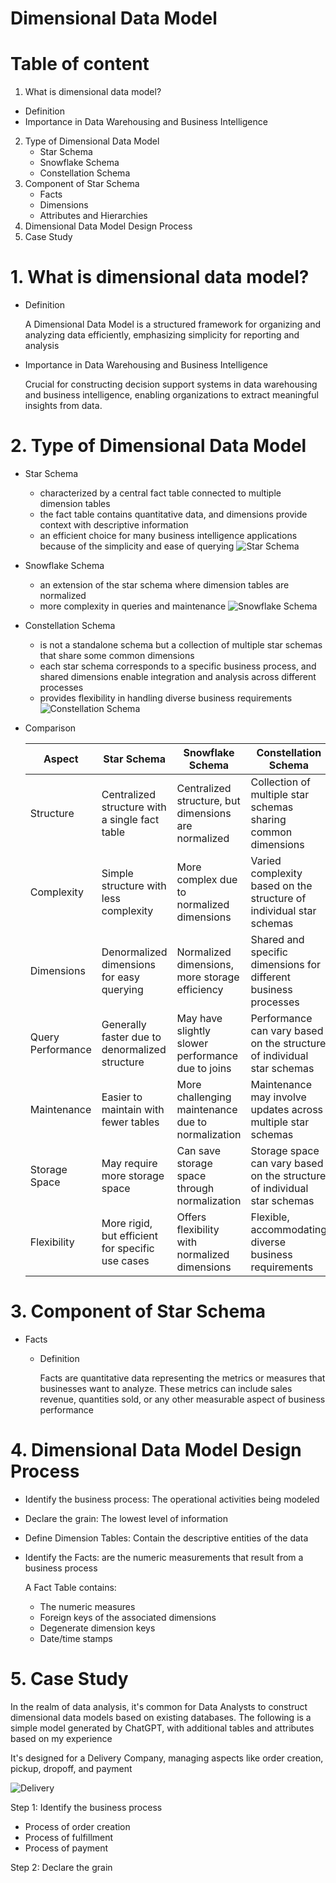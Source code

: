 # Dimensional Data Model

# Table of content 
1.  What is dimensional data model?
   - Definition
   - Importance in Data Warehousing and Business Intelligence
2. Type of Dimensional Data Model
   - Star Schema
   - Snowflake Schema
   - Constellation Schema
3. Component of Star Schema 
   - Facts
   - Dimensions
   - Attributes and Hierarchies
4. Dimensional Data Model Design Process
5. Case Study 


# 1. What is dimensional data model?
- Definition
  
  A Dimensional Data Model is a structured framework for organizing and analyzing data efficiently, emphasizing simplicity for reporting and analysis
- Importance in Data Warehousing and Business Intelligence
  
  Crucial for constructing decision support systems in data warehousing and business intelligence, enabling organizations to extract meaningful insights from data.
# 2. Type of Dimensional Data Model
  - Star Schema
    + characterized by a central fact table connected to multiple dimension tables
    + the fact table contains quantitative data, and dimensions provide context with descriptive information
    + an efficient choice for many business intelligence applications because of the simplicity and ease of querying
      ![Star Schema](images/star_schema.png)
  - Snowflake Schema
    + an extension of the star schema where dimension tables are normalized
    + more complexity in queries and maintenance
      ![Snowflake Schema](images/snowflake_schema.png)
  - Constellation Schema
    + is not a standalone schema but a collection of multiple star schemas that share some common dimensions
    + each star schema corresponds to a specific business process, and shared dimensions enable integration and analysis across different processes
    + provides flexibility in handling diverse business requirements
      ![Constellation Schema](images/constellation_schema.jpg)
  - Comparison
    
      | Aspect | Star Schema | Snowflake Schema | Constellation Schema |
      | -------- | -------- | -------- | ---------| 
      | Structure | Centralized structure with a single fact table | Centralized structure, but dimensions are normalized | Collection of multiple star schemas sharing common dimensions|
      | Complexity | Simple structure with less complexity | More complex due to normalized dimensions | Varied complexity based on the structure of individual star schemas|
      |Dimensions|Denormalized dimensions for easy querying|Normalized dimensions, more storage efficiency|Shared and specific dimensions for different business processes|
      |Query Performance|Generally faster due to denormalized structure|May have slightly slower performance due to joins|Performance can vary based on the structure of individual star schemas|
      |Maintenance|Easier to maintain with fewer tables|More challenging maintenance due to normalization|Maintenance may involve updates across multiple star schemas|
      |Storage Space|May require more storage space|Can save storage space through normalization|Storage space can vary based on the structure of individual star schemas|
      |Flexibility|More rigid, but efficient for specific use cases|Offers flexibility with normalized dimensions|Flexible, accommodating diverse business requirements|
# 3. Component of Star Schema
   - Facts
     + Definition

       Facts are quantitative data representing the metrics or measures that businesses want to analyze. These metrics can include sales revenue, quantities sold, or any other measurable aspect of business performance
# 4. Dimensional Data Model Design Process
- Identify the business process: The operational activities being modeled
- Declare the grain: The lowest level of information
- Define Dimension Tables: Contain the descriptive entities of the data
- Identify the Facts: are the numeric measurements that result from a business process

  A Fact Table contains:
  + The numeric measures
  + Foreign keys of the associated dimensions
  + Degenerate dimension keys
  + Date/time stamps
# 5. Case Study 
In the realm of data analysis, it's common for Data Analysts to construct dimensional data models based on existing databases. The following is a simple model generated by ChatGPT, with additional tables and attributes based on my experience

It's designed for a Delivery Company, managing aspects like order creation, pickup, dropoff, and payment

![Delivery](images/delivery_data_model.png)

Step 1: Identify the business process
- Process of order creation 
- Process of fulfillment
- Process of payment

Step 2: Declare the grain 
